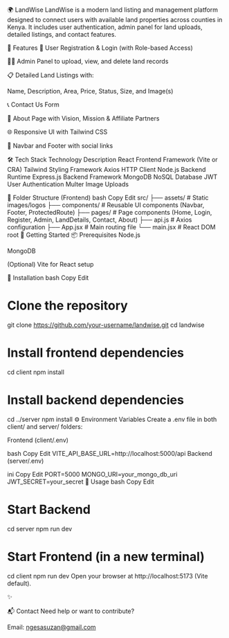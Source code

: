 🌍 LandWise
LandWise is a modern land listing and management platform designed to connect users with available land properties across counties in Kenya. It includes user authentication, admin panel for land uploads, detailed listings, and contact features.

🚀 Features
🔐 User Registration & Login (with Role-based Access)

🧑‍💼 Admin Panel to upload, view, and delete land records

📋 Detailed Land Listings with:

Name, Description, Area, Price, Status, Size, and Image(s)

📞 Contact Us Form

📄 About Page with Vision, Mission & Affiliate Partners

🌐 Responsive UI with Tailwind CSS

🔗  Navbar and Footer with social links

🛠️ Tech Stack
Technology	Description
React	Frontend Framework (Vite or CRA)
Tailwind	Styling Framework
Axios	HTTP Client
Node.js	Backend Runtime
Express.js	Backend Framework
MongoDB	NoSQL Database
JWT	User Authentication
Multer	Image Uploads

📁 Folder Structure (Frontend)
bash
Copy
Edit
src/
├── assets/            # Static images/logos
├── components/        # Reusable UI components (Navbar, Footer, ProtectedRoute)
├── pages/             # Page components (Home, Login, Register, Admin, LandDetails, Contact, About)
├── api.js             # Axios configuration
├── App.jsx            # Main routing file
└── main.jsx           # React DOM root
🔧 Getting Started
📦 Prerequisites
Node.js

MongoDB

(Optional) Vite for React setup

🧪 Installation
bash
Copy
Edit
# Clone the repository
git clone https://github.com/your-username/landwise.git
cd landwise

# Install frontend dependencies
cd client
npm install

# Install backend dependencies
cd ../server
npm install
⚙️ Environment Variables
Create a .env file in both client/ and server/ folders:

Frontend (client/.env)

bash
Copy
Edit
VITE_API_BASE_URL=http://localhost:5000/api
Backend (server/.env)

ini
Copy
Edit
PORT=5000
MONGO_URI=your_mongo_db_uri
JWT_SECRET=your_secret
🧼 Usage
bash
Copy
Edit
# Start Backend
cd server
npm run dev

# Start Frontend (in a new terminal)
cd client
npm run dev
Open your browser at http://localhost:5173 (Vite default).

✨

📬 Contact
Need help or want to contribute?

Email: ngesasuzan@gmail.com
